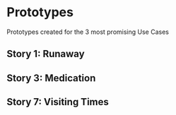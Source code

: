 # Prototypes

Prototypes created for the 3 most promising Use Cases

## Story 1: Runaway


## Story 3: Medication


## Story 7: Visiting Times

